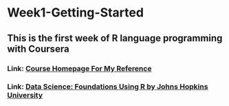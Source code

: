 # Week1-Getting-Started

## This is the first week of R language programming with Coursera 
### Link: [Course Homepage For My Reference](https://www.coursera.org/learn/r-programming/home/welcome)
### Link: [Data Science: Foundations Using R by Johns Hopkins University](https://www.coursera.org/specializations/data-science-foundations-r?skipBrowseRedirect=true)
